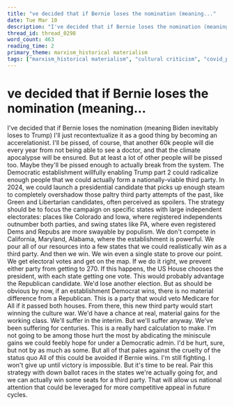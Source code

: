 ```yaml
---
title: "ve decided that if Bernie loses the nomination (meaning..."
date: Tue Mar 10
description: "I've decided that if Bernie loses the nomination (meaning Biden inevitably loses to Trump) I'll just recontextualize it as a good thing by becoming an..."
thread_id: thread_0298
word_count: 463
reading_time: 2
primary_theme: marxism_historical materialism
tags: ["marxism_historical materialism", "cultural criticism", "covid_public health politics", "organizational theory"]
---
```


# ve decided that if Bernie loses the nomination (meaning...

I've decided that if Bernie loses the nomination (meaning Biden inevitably loses to Trump) I'll just recontextualize it as a good thing by becoming an accerelationist. I'll be pissed, of course, that another 60k people will die every year from not being able to see a doctor, and that the climate apocalypse will be ensured. But at least a lot of other people will be pissed too. Maybe they'll be pissed enough to actually break from the system. The Democratic establishment willfully enabling Trump part 2 could radicalize enough people that we could actually form a nationally-viable third party. In 2024, we could launch a presidential candidate that picks up enough steam to completely overshadow those paltry third party attempts of the past, like Green and Libertarian candidates, often perceived as spoilers. The strategy should be to focus the campaign on specific states with large independent electorates: places like Colorado and Iowa, where registered independents outnumber both parties, and swing states like PA, where even registered Dems and Repubs are more swayable by populism. We don't compete in California, Maryland, Alabama, where the establishment is powerful. We pour all of our resources into a few states that we could realistically win as a third party. And then we win. We win even a single state to prove our point. We get electoral votes and get on the map. If we do it right, we prevent either party from getting to 270. If this happens, the US House chooses the president, with each state getting one vote. This would probably advantage the Republican candidate. We'd lose another election. But as should be obvious by now, if an establishment Democrat wins, there is no material difference from a Republican. This is a party that would veto Medicare for All if it passed both houses. From there, this new third party would start winning the culture war. We'd have a chance at real, material gains for the working class. We'll suffer in the interim. But we'll suffer anyway. We've been suffering for centuries. This is a really hard calculation to make. I'm not going to be among those hurt the most by abdicating the miniscule gains we could feebly hope for under a Democratic admin. I'd be hurt, sure, but not by as much as some. But all of that pales against the cruelty of the status quo All of this could be avoided if Bernie wins. I'm still fighting. I won't give up until victory is impossible. But it's time to be real. Pair this strategy with down ballot races in the states we're actually going for, and we can actually win some seats for a third party. That will allow us national attention that could be leveraged for more competitive appeal in future cycles.